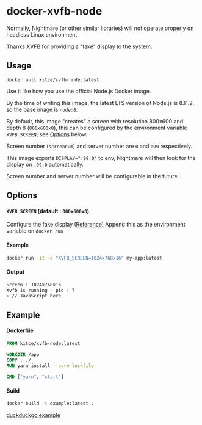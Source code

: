 

# docker-xvfb-node
Normally, Nightmare (or other similar libraries) will not operate properly on headless Linux environment.

Thanks XVFB for providing a "fake" display to the system.

## Usage
```
docker pull kitce/xvfb-node:latest
```
Use it like how you use the official Node.js Docker image.

By the time of writing this image, the latest LTS version of Node.js is 8.11.2, so the base image is `node:8`.

By default, this image "creates" a screen with resolution 800x600 and depth 8 (`800x600x8`), this can be configured by the environment variable `XVFB_SCREEN`, see [Options](#Options) below.

Screen number (`screennum`) and server number are `0` and `:99` respectively.

This image exports `DISPLAY=":99.0"` to env, Nightmare will then look for the display on `:99.0` automatically.

Screen number and server number will be configurable in the future.

## Options
#### `XVFB_SCREEN` (default : `800x600x8`)
Configure the fake display [(Reference)](https://www.x.org/releases/X11R7.6/doc/man/man1/Xvfb.1.xhtml)
Append this as the environment variable on `docker run`
#### Example
```bash
docker run -it -e "XVFB_SCREEN=1024x768x16" my-app:latest
```
#### Output
```bash
Screen : 1024x768x16
Xvfb is running - pid : 7
> // JavaScript here
```

## Example
#### Dockerfile
```dockerfile
FROM kitce/xvfb-node:latest

WORKDIR /app
COPY . ./
RUN yarn install --pure-lockfile

CMD ["yarn", "start"]
```
#### Build
```bash
docker build -t example:latest .
```
[duckduckgo example](https://github.com/kitce/docker-xvfb-node/tree/master/examples)
